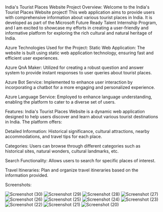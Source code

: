 India's Tourist Places Website
Project Overview:
Welcome to the India's Tourist Places Website project! This web application aims to provide users with comprehensive information about various tourist places in India. It is developed as part of the Microsoft Future Ready Talent Internship Program, and I am excited to showcase my efforts in creating a user-friendly and informative platform for exploring the rich cultural and natural heritage of India.

Azure Technologies Used for the Project:
Static Web Application: The website is built using static web application technology, ensuring fast and efficient user experiences.

Azure QnA Maker: Utilized for creating a robust question and answer system to provide instant responses to user queries about tourist places.

Azure Bot Service: Implemented to enhance user interaction by incorporating a chatbot for a more engaging and personalized experience.

Azure Language Service: Employed to enhance language understanding, enabling the platform to cater to a diverse set of users.

Features:
India's Tourist Places Website is a dynamic web application designed to help users discover and learn about various tourist destinations in India. The platform offers:

Detailed Information: Historical significance, cultural attractions, nearby accommodations, and travel tips for each place.

Categories: Users can browse through different categories such as historical sites, natural wonders, cultural landmarks, etc.

Search Functionality: Allows users to search for specific places of interest.

Travel Itineraries: Plan and organize travel itineraries based on the information provided.

Screenshots:

![Screenshot (30)](https://github.com/Sarthak-Rakshe/FRTproject-final/assets/147545695/610485c4-389b-49d8-ac20-14284ef8954e)
![Screenshot (29)](https://github.com/Sarthak-Rakshe/FRTproject-final/assets/147545695/f6936cfa-a226-468d-8e13-53f3d1d9b0b6)
![Screenshot (28)](https://github.com/Sarthak-Rakshe/FRTproject-final/assets/147545695/5dc95467-55e4-4e9c-a157-5e1f0976c685)
![Screenshot (27)](https://github.com/Sarthak-Rakshe/FRTproject-final/assets/147545695/6d773be8-80a9-47b9-8e1e-fd9d677b5bf3)
![Screenshot (26)](https://github.com/Sarthak-Rakshe/FRTproject-final/assets/147545695/6f6d6210-9a95-4f69-a10d-008a70d2881a)
![Screenshot (25)](https://github.com/Sarthak-Rakshe/FRTproject-final/assets/147545695/5628e249-9855-4312-b31a-e7dd75beaa55)
![Screenshot (24)](https://github.com/Sarthak-Rakshe/FRTproject-final/assets/147545695/dc2e33d7-3562-426b-9472-0ae65d32f275)
![Screenshot (23)](https://github.com/Sarthak-Rakshe/FRTproject-final/assets/147545695/1515e192-5398-44e2-9d4d-b53a74501692)
![Screenshot (22)](https://github.com/Sarthak-Rakshe/FRTproject-final/assets/147545695/66391f1e-cb5a-478d-8185-d85c8e287e0f)
![Screenshot (21)](https://github.com/Sarthak-Rakshe/FRTproject-final/assets/147545695/3899043a-2e77-41e6-99b3-70b8e639a804)
![Screenshot (20)](https://github.com/Sarthak-Rakshe/FRTproject-final/assets/147545695/73046746-6fd7-49fc-bd88-275c3fbb185c)

